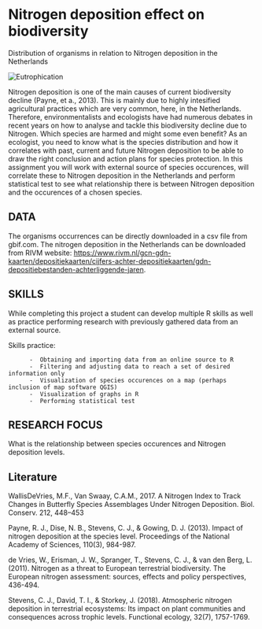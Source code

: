 # Nitrogen deposition effect on biodiversity
  Distribution of organisms in relation to Nitrogen deposition in the Netherlands
  
  
  ![Eutrophication](https://user-images.githubusercontent.com/84587448/144092109-7298977c-a6af-4146-9dde-54d51b3741b4.jpg)

  
  
  Nitrogen deposition is one of the main causes of current biodiversity decline (Payne, et a., 2013). This is mainly due to highly intesified agricultural practices which are very common, here, in the Netherlands. Therefore, environmentalists and ecologists have had numerous debates in recent years on how to analyse and tackle this biodiversity decline due to Nitrogen. Which species are harmed and might some even benefit? As an ecologist, you need to know what is the species distribution and how it correlates with past, current and future Nitrogen deposition to be able to draw the right conclusion and action plans for species protection. In this assignment you will work with external source of species occurences, will correlate these to Nitrogen deposition in the Netherlands and perform statistical test to see what relationship there is between Nitrogen deposition and the occurences of a chosen species.
  
  
  ## DATA
  
  The organisms occurrences can be directly downloaded in a csv file from gbif.com.
  The nitrogen deposition in the Netherlands can be downloaded from RIVM website: https://www.rivm.nl/gcn-gdn-kaarten/depositiekaarten/cijfers-achter-depositiekaarten/gdn-depositiebestanden-achterliggende-jaren. 
  
  ## SKILLS
  While completing this project a student can develop multiple R skills as well as practice performing research with previously gathered data from an external source.
  
  Skills practice:
  
  
          -  Obtaining and importing data from an online source to R
          -  Filtering and adjusting data to reach a set of desired information only
          -  Visualization of species occurences on a map (perhaps inclusion of map software QGIS)
          -  Visualization of graphs in R
          -  Performing statistical test
  
 
  ## RESEARCH FOCUS
  What is the relationship between species occurences and Nitrogen deposition levels. 
  
  ## Literature
  WallisDeVries, M.F., Van Swaay, C.A.M., 2017. A Nitrogen Index to Track Changes in Butterfly Species Assemblages Under Nitrogen Deposition. Biol. Conserv. 212, 448–453
 
  Payne, R. J., Dise, N. B., Stevens, C. J., & Gowing, D. J. (2013). Impact of nitrogen deposition at the species level. Proceedings of the National Academy of Sciences, 110(3), 984-987. 
 
 de Vries, W., Erisman, J. W., Spranger, T., Stevens, C. J., & van den Berg, L. (2011). Nitrogen as a threat to European terrestrial biodiversity. The European nitrogen assessment: sources, effects and policy perspectives, 436-494.
 
  Stevens, C. J., David, T. I., & Storkey, J. (2018). Atmospheric nitrogen deposition in terrestrial ecosystems: Its impact on plant communities and consequences across trophic levels. Functional ecology, 32(7), 1757-1769.
 
   
